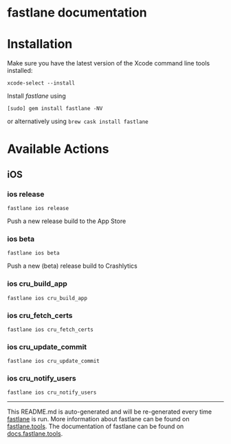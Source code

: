 fastlane documentation
================
# Installation

Make sure you have the latest version of the Xcode command line tools installed:

```
xcode-select --install
```

Install _fastlane_ using
```
[sudo] gem install fastlane -NV
```
or alternatively using `brew cask install fastlane`

# Available Actions
## iOS
### ios release
```
fastlane ios release
```
Push a new release build to the App Store
### ios beta
```
fastlane ios beta
```
Push a new (beta) release build to Crashlytics
### ios cru_build_app
```
fastlane ios cru_build_app
```

### ios cru_fetch_certs
```
fastlane ios cru_fetch_certs
```

### ios cru_update_commit
```
fastlane ios cru_update_commit
```

### ios cru_notify_users
```
fastlane ios cru_notify_users
```


----

This README.md is auto-generated and will be re-generated every time [fastlane](https://fastlane.tools) is run.
More information about fastlane can be found on [fastlane.tools](https://fastlane.tools).
The documentation of fastlane can be found on [docs.fastlane.tools](https://docs.fastlane.tools).
